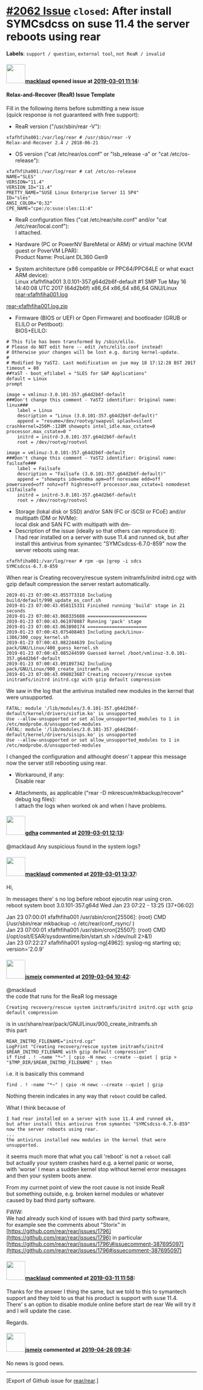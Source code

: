 [\#2062 Issue](https://github.com/rear/rear/issues/2062) `closed`: After install SYMCsdcss on suse 11.4 the server reboots using rear
=====================================================================================================================================

**Labels**: `support / question`, `external tool`, `not ReaR / invalid`

#### <img src="https://avatars.githubusercontent.com/u/48123601?v=4" width="50">[mackIaud](https://github.com/mackIaud) opened issue at [2019-03-01 11:14](https://github.com/rear/rear/issues/2062):

#### Relax-and-Recover (ReaR) Issue Template

Fill in the following items before submitting a new issue  
(quick response is not guaranteed with free support):

-   ReaR version ("/usr/sbin/rear -V"):

<!-- -->

    xfafhfiha001:/var/log/rear # /usr/sbin/rear -V
    Relax-and-Recover 2.4 / 2018-06-21

-   OS version ("cat /etc/rear/os.conf" or "lsb\_release -a" or "cat
    /etc/os-release"):

<!-- -->

    xfafhfiha001:/var/log/rear # cat /etc/os-release
    NAME="SLES"
    VERSION="11.4"
    VERSION_ID="11.4"
    PRETTY_NAME="SUSE Linux Enterprise Server 11 SP4"
    ID="sles"
    ANSI_COLOR="0;32"
    CPE_NAME="cpe:/o:suse:sles:11:4"

-   ReaR configuration files ("cat /etc/rear/site.conf" and/or "cat
    /etc/rear/local.conf"):  
    I attached.

-   Hardware (PC or PowerNV BareMetal or ARM) or virtual machine (KVM
    guest or PoverVM LPAR):  
    Product Name: ProLiant DL360 Gen9

-   System architecture (x86 compatible or PPC64/PPC64LE or what exact
    ARM device):  
    Linux xfafhfiha001 3.0.101-357.g64d2b6f-default \#1 SMP Tue May 16
    14:40:08 UTC 2017 (64d2b6f) x86\_64 x86\_64 x86\_64 GNU/Linux  
    [rear-xfafhfiha001.log](https://github.com/rear/rear/files/2919167/rear-xfafhfiha001.log)

[rear-xfafhfiha001.log.zip](https://github.com/rear/rear/files/2919172/rear-xfafhfiha001.log.zip)

-   Firmware (BIOS or UEFI or Open Firmware) and bootloader (GRUB or
    ELILO or Petitboot):  
    BIOS+ELILO:

<!-- -->

    # This file has been transformed by /sbin/elilo.
    # Please do NOT edit here -- edit /etc/elilo.conf instead!
    # Otherwise your changes will be lost e.g. during kernel-update.
    #
    # Modified by YaST2. Last modification on jue may 18 17:12:28 BST 2017
    timeout = 80
    ##YaST - boot_efilabel = "SLES for SAP Applications"
    default = Linux
    prompt

    image = vmlinuz-3.0.101-357.g64d2b6f-default
    ###Don't change this comment - YaST2 identifier: Original name: linux###
        label = Linux
        description = "Linux (3.0.101-357.g64d2b6f-default)"
        append = "resume=/dev/rootvg/swapvol splash=silent crashkernel=256M-:128M showopts intel_idle.max_cstate=0 processor.max_cstate=0 "
        initrd = initrd-3.0.101-357.g64d2b6f-default
        root = /dev/rootvg/rootvol

    image = vmlinuz-3.0.101-357.g64d2b6f-default
    ###Don't change this comment - YaST2 identifier: Original name: failsafe###
        label = Failsafe
        description = "Failsafe (3.0.101-357.g64d2b6f-default)"
        append = "showopts ide=nodma apm=off noresume edd=off powersaved=off nohz=off highres=off processor.max_cstate=1 nomodeset x11failsafe    "
        initrd = initrd-3.0.101-357.g64d2b6f-default
        root = /dev/rootvg/rootvol

-   Storage (lokal disk or SSD) and/or SAN (FC or iSCSI or FCoE) and/or
    multipath (DM or NVMe):  
    local disk and SAN FC with multipath with dm-
-   Description of the issue (ideally so that others can reproduce
    it):  
    I had rear installed on a server with suse 11.4 and runned ok, but
    after install this antivirus from symantec "SYMCsdcss-6.7.0-859" now
    the server reboots using rear.

<!-- -->

    xfafhfiha001:/var/log/rear # rpm -qa |grep -i sdcs
    SYMCsdcss-6.7.0-859

When rear is Creating recovery/rescue system initramfs/initrd initrd.cgz
with gzip default compression the server restart automatically.

    2019-01-23 07:00:43.055773310 Including build/default/990_update_os_conf.sh
    2019-01-23 07:00:43.058115331 Finished running 'build' stage in 21 seconds
    2019-01-23 07:00:43.060335608 ======================
    2019-01-23 07:00:43.061970887 Running 'pack' stage
    2019-01-23 07:00:43.063890174 ======================
    2019-01-23 07:00:43.075408403 Including pack/Linux-i386/300_copy_kernel.sh
    2019-01-23 07:00:43.082244639 Including pack/GNU/Linux/400_guess_kernel.sh
    2019-01-23 07:00:43.085244599 Guessed kernel /boot/vmlinuz-3.0.101-357.g64d2b6f-default
    2019-01-23 07:00:43.091897342 Including pack/GNU/Linux/900_create_initramfs.sh
    2019-01-23 07:00:43.098023687 Creating recovery/rescue system initramfs/initrd initrd.cgz with gzip default compression

We saw in the log that the antivirus installed new modules in the kernel
that were unsupported.

    FATAL: module '/lib/modules/3.0.101-357.g64d2b6f-default/kernel/drivers/sisfim.ko' is unsupported
    Use --allow-unsupported or set allow_unsupported_modules to 1 in
    /etc/modprobe.d/unsupported-modules
    FATAL: module '/lib/modules/3.0.101-357.g64d2b6f-default/kernel/drivers/sisips.ko' is unsupported
    Use --allow-unsupported or set allow_unsupported_modules to 1 in
    /etc/modprobe.d/unsupported-modules 

I changed the configuration and althought doesn' t appear this message
now the server still rebooting using rear.

-   Workaround, if any:  
    Disable rear

-   Attachments, as applicable ("rear -D mkrescue/mkbackup/recover"
    debug log files):  
    I attach the logs when worked ok and when I have problems.

#### <img src="https://avatars.githubusercontent.com/u/888633?u=cdaeb31efcc0048d3619651aa18dd4b76e636b21&v=4" width="50">[gdha](https://github.com/gdha) commented at [2019-03-01 12:13](https://github.com/rear/rear/issues/2062#issuecomment-468645954):

@mackIaud Any suspicious found in the system logs?

#### <img src="https://avatars.githubusercontent.com/u/48123601?v=4" width="50">[mackIaud](https://github.com/mackIaud) commented at [2019-03-01 13:37](https://github.com/rear/rear/issues/2062#issuecomment-468667083):

Hi,

In messages there' s no log before reboot ejecutin rear using cron.  
reboot system boot 3.0.101-357.g64d Wed Jan 23 07:22 - 13:25 (37+06:02)

Jan 23 07:00:01 xfafhfiha001 /usr/sbin/cron\[25506\]: (root) CMD
(/usr/sbin/rear mkbackup -c /etc/rear/conf\_rsync/ )  
Jan 23 07:00:01 xfafhfiha001 /usr/sbin/cron\[25507\]: (root) CMD
(/opt/osit/ESAR/sysdowntime/bin/start.sh &gt;/dev/null 2&gt;&1)  
Jan 23 07:22:27 xfafhfiha001 syslog-ng\[4962\]: syslog-ng starting up;
version='2.0.9'

#### <img src="https://avatars.githubusercontent.com/u/1788608?u=925fc54e2ce01551392622446ece427f51e2f0ce&v=4" width="50">[jsmeix](https://github.com/jsmeix) commented at [2019-03-04 10:42](https://github.com/rear/rear/issues/2062#issuecomment-469205830):

@mackIaud  
the code that runs for the ReaR log message

    Creating recovery/rescue system initramfs/initrd initrd.cgz with gzip default compression

is in usr/share/rear/pack/GNU/Linux/900\_create\_initramfs.sh  
this part

    REAR_INITRD_FILENAME="initrd.cgz"
    LogPrint "Creating recovery/rescue system initramfs/initrd $REAR_INITRD_FILENAME with gzip default compression"
    if find . ! -name "*~" | cpio -H newc --create --quiet | gzip > "$TMP_DIR/$REAR_INITRD_FILENAME" ; then

i.e. it is basically this command

    find . ! -name "*~" | cpio -H newc --create --quiet | gzip

Nothing therein indicates in any way that `reboot` could be called.

What I think because of

    I had rear installed on a server with suse 11.4 and runned ok,
    but after install this antivirus from symantec "SYMCsdcss-6.7.0-859"
    now the server reboots using rear.
    ...
    the antivirus installed new modules in the kernel that were unsupported.

it seems much more that what you call 'reboot' is not a `reboot` call  
but actually your system crashes hard e.g. a kernel panic or worse,  
with 'worse' I mean a sudden kernel stop without kernel error messages  
and then your system boots anew.

From my currnet point of view the root cause is not inside ReaR  
but something outside, e.g. broken kernel modules or whatever  
caused by bad third party software.

FWIW:  
We had already such kind of issues with bad third party software,  
for example see the comments about "Storix" in  
[https://github.com/rear/rear/issues/1796](https://github.com/rear/rear/issues/1796)
in particular  
[https://github.com/rear/rear/issues/1796\#issuecomment-387695097](https://github.com/rear/rear/issues/1796#issuecomment-387695097)

#### <img src="https://avatars.githubusercontent.com/u/48123601?v=4" width="50">[mackIaud](https://github.com/mackIaud) commented at [2019-03-11 11:58](https://github.com/rear/rear/issues/2062#issuecomment-471510614):

Thanks for the answer I thing the same, but we told to this to symantech
support and they told to us that his product is support with suse
11.4.  
There' s an option to disable module online before start de rear We will
try it and I will update the case.

Regards.

#### <img src="https://avatars.githubusercontent.com/u/1788608?u=925fc54e2ce01551392622446ece427f51e2f0ce&v=4" width="50">[jsmeix](https://github.com/jsmeix) commented at [2019-04-26 09:34](https://github.com/rear/rear/issues/2062#issuecomment-486995002):

No news is good news.

------------------------------------------------------------------------

\[Export of Github issue for
[rear/rear](https://github.com/rear/rear).\]
